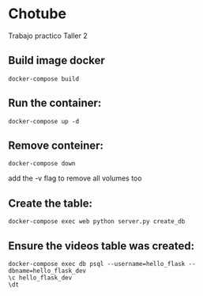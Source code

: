 # Chotube
Trabajo practico Taller 2


## Build image docker
```
docker-compose build
```

## Run the container:
```
docker-compose up -d
```

## Remove conteiner:
```
docker-compose down
```
add the -v flag to remove all volumes too


## Create the table:
```
docker-compose exec web python server.py create_db
```

## Ensure the videos table was created:
```
docker-compose exec db psql --username=hello_flask --dbname=hello_flask_dev
\c hello_flask_dev
\dt
```
